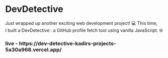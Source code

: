 <h1>DevDetective</h1>

<p>Just wrapped up another exciting web development project! 💻 This time,<br> I built a DevDetective : a GitHub profile fetch tool using vanilla JavaScript. 🌐<p/>

<h3>live - https://dev-detective-kadirs-projects-5a30a968.vercel.app/<h3/>

